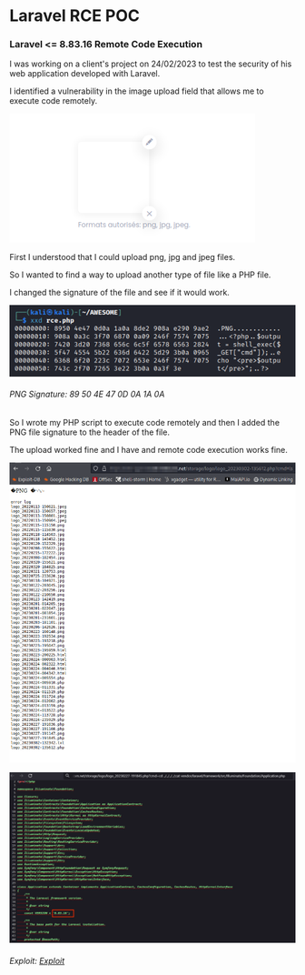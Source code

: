 # Laravel RCE POC

### Laravel <= 8.83.16 Remote Code Execution

I was working on a client's project on 24/02/2023 to test the security of his web application developed with Laravel.

I identified a vulnerability in the image upload field that allows me to execute code remotely.

![Logo](datas/upload_field.png)

First I understood that I could upload png, jpg and jpeg files.

So I wanted to find a way to upload another type of file like a PHP file.

I changed the signature of the file and see if it would work.

![Exploit](datas/exploit.png)

###### PNG Signature: 89 50 4E 47 0D 0A 1A 0A

So I wrote my PHP script to execute code remotely and then I added the PNG file signature to the header of the file.

The upload worked fine and I have and remote code execution works fine.

![Exploit](datas/rce.png)

![Exploit](datas/version.png)

###### Exploit: [Exploit](https://github.com/w31rdr4v3n/Laravel-RCE-/blob/main/rce.php)
